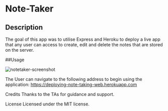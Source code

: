 # Note-Taker

## Description
The goal of this app was to utilise Express and Heroku to deploy a live app that any user can access to create, edit and delete the notes that are stored on the server.

##Usage

![notetaker-screenshot](https://user-images.githubusercontent.com/117637113/218307851-d5d3fc0b-9330-49bf-9edd-46a728319e2e.png)

The User can navigate to the following address to begin using the application: https://deploying-note-taking-web.herokuapp.com

Credits
Thanks to the TAs for guidance and support.

License
Licensed under the MIT license.
